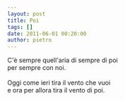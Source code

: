 ```yaml
---
layout: post
title: Poi
tags: []
date: 2011-06-01 00:20:00
author: pietro
---
```

<div dir="ltr" style="text-align: left">C'è sempre quell'aria di sempre di poi<br/>per sempre con noi.<br/><br/>Oggi come ieri tira il vento che vuoi<br/>e ora per allora tira il vento di poi.<br/>
